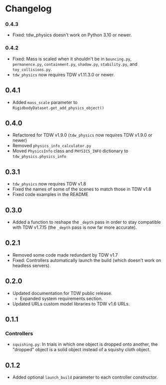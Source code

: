 # Changelog

### 0.4.3

- Fixed: tdw_physics doesn't work on Python 3.10 or newer.

### 0.4.2

- Fixed: Mass is scaled when it shouldn't be in `bouncing.py`, `permanence.py`, `containment.py`, `shadow.py`, `stability.py`, and `toy_collisions.py`.
- `tdw_physics` now requires TDW v1.11.3.0 or newer.

## 0.4.1

- Added `mass_scale` parameter to `RigidbodyDataset.get_add_physics_object()`

## 0.4.0

- Refactored for TDW v1.9.0 (`tdw_physics` now requires TDW v1.9.0 or newer)
- Removed `physics_info_calculator.py`
- Moved `PhysicsInfo` class and `PHYSICS_INFO` dictionary to `tdw_physics.physics_info`

## 0.3.1

- `tdw_physics` now requires TDW v1.8
- Fixed the names of some of the scenes to match those in TDW v1.8
- Fixed code examples in the README 

## 0.3.0

- Added a function to reshape the `_depth` pass in order to stay compatible with TDW v1.7.15 (the `_depth` pass is now far more accurate).

## 0.2.1

- Removed some code made redundant by TDW v1.7
- Fixed: Controllers automatically launch the build (which doesn't work on headless servers).

## 0.2.0

- Updated documentation for TDW public release.
  - Expanded system requirements section.
- Updated URLs custom model libraries to TDW v1.6 URLs.

## 0.1.1

### Controllers

- `squishing.py`: In trials in which one object is dropped onto another, the "dropped" object is a solid object instead of a squishy cloth object.

## 0.1.2

- Added optional `launch_build` parameter to each controller constructor.